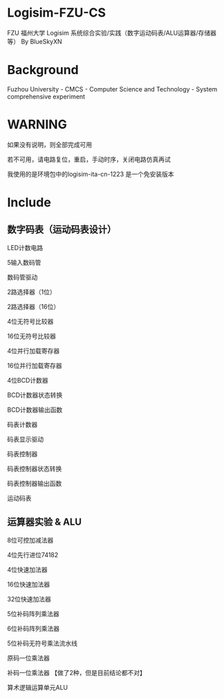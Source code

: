 # Logisim-FZU-CS
FZU 福州大学 Logisim 系统综合实验/实践（数字运动码表/ALU运算器/存储器等） By BlueSkyXN 

# Background

Fuzhou University - CMCS - Computer Science and Technology - System comprehensive experiment

# WARNING

如果没有说明，则全部完成可用

若不可用，请电路复位，重启，手动时序，关闭电路仿真再试

我使用的是环境包中的logisim-ita-cn-1223 是一个免安装版本

# Include

## 数字码表（运动码表设计）

LED计数电路

5输入数码管

数码管驱动

2路选择器（1位）

2路选择器（16位）

4位无符号比较器

16位无符号比较器

4位并行加载寄存器

16位并行加载寄存器

4位BCD计数器

BCD计数器状态转换

BCD计数器输出函数

码表计数器

码表显示驱动

码表控制器

码表控制器状态转换

码表控制器输出函数

运动码表

## 运算器实验 & ALU

8位可控加减法器

4位先行进位74182

4位快速加法器

16位快速加法器

32位快速加法器

5位补码阵列乘法器

6位补码阵列乘法器

5位补码无符号乘法流水线

原码一位乘法器

补码一位乘法器 【做了2种，但是目前结论都不对】

算术逻辑运算单元ALU

